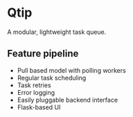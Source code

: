 # Qtip

A modular, lightweight task queue.

## Feature pipeline
- Pull based model with polling workers
- Regular task scheduling
- Task retries
- Error logging
- Easily pluggable backend interface
- Flask-based UI
